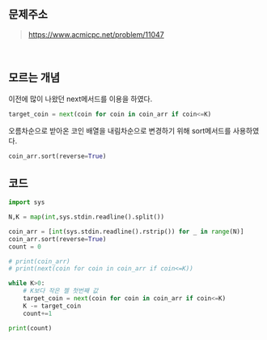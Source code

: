 ## 문제주소

> https://www.acmicpc.net/problem/11047

</br>

## 모르는 개념

이전에 많이 나왔던 next메서드를 이용을 하였다.

```py
target_coin = next(coin for coin in coin_arr if coin<=K)
```

오름차순으로 받아온 코인 배열을 내림차순으로 변경하기 위해 sort메서드를 사용하였다.

```py
coin_arr.sort(reverse=True)
```

## 코드

```py
import sys

N,K = map(int,sys.stdin.readline().split())

coin_arr = [int(sys.stdin.readline().rstrip()) for _ in range(N)]
coin_arr.sort(reverse=True)
count = 0

# print(coin_arr)
# print(next(coin for coin in coin_arr if coin<=K))

while K>0:
    # K보다 작은 젤 첫번째 값
    target_coin = next(coin for coin in coin_arr if coin<=K)
    K -= target_coin
    count+=1

print(count)
```
